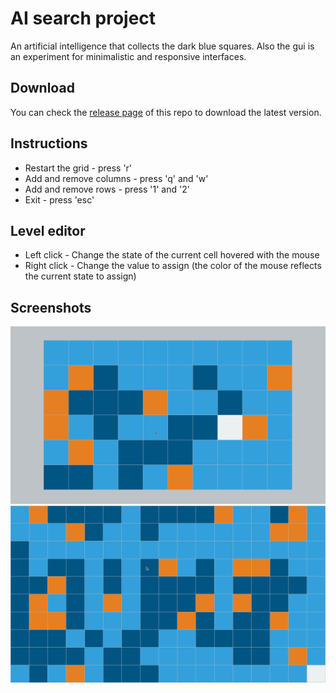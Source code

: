 # AI search project

An artificial intelligence that collects the dark blue squares. Also the gui is an experiment for minimalistic and responsive interfaces.

## Download

You can check the [release page](https://github.com/ellipticaldoor/ai_search_project/releases) of this repo to download the latest version.

## Instructions

* Restart the grid - press 'r'
* Add and remove columns - press 'q' and 'w'
* Add and remove rows - press '1' and '2'
* Exit - press 'esc'

## Level editor

* Left click - Change the state of the current cell hovered with the mouse
* Right click - Change the value to assign (the color of the mouse reflects the current state to assign)

## Screenshots

![screenshot_1](https://raw.githubusercontent.com/ellipticaldoor/ai_search_project/master/resources/screenshots/screenshot_1.jpg)
![screenshot_2](https://raw.githubusercontent.com/ellipticaldoor/ai_search_project/master/resources/screenshots/screenshot_2.jpg)
